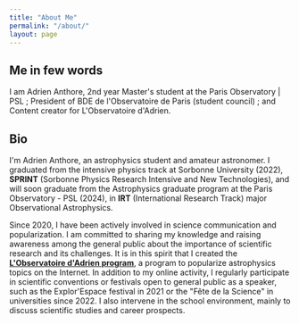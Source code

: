 ```yaml
---
title: "About Me"
permalink: "/about/"
layout: page
---
```


## Me in few words

I am Adrien Anthore, 2nd year Master's student at the Paris Observatory | PSL ; President of BDE de l'Observatoire de Paris (student council) ; and Content creator for L'Observatoire d'Adrien.

## Bio

I'm Adrien Anthore, an astrophysics student and amateur astronomer. I graduated from the intensive physics track at Sorbonne University (2022), **SPRINT** (Sorbonne Physics Research Intensive and New Technologies), and will soon graduate from the Astrophysics graduate program at the Paris Observatory - PSL (2024), in **IRT** (International Research Track) major Observational Astrophysics.

Since 2020, I have been actively involved in science communication and popularization. I am committed to sharing my knowledge and raising awareness among the general public about the importance of scientific research and its challenges. It is in this spirit that I created the [**L'Observatoire d'Adrien program**](https://linktr.ee/lobservatoiredadrien), a program to popularize astrophysics topics on the Internet. In addition to my online activity, I regularly participate in scientific conventions or festivals open to general public as a speaker, such as the Explor'Espace festival in 2021 or the "Fête de la Science" in universities since 2022. I also intervene in the school environment, mainly to discuss scientific studies and career prospects.
